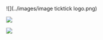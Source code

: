 ![](../images/image ticktick logo.png)

![](../images/image0.1X.png)

![](../images/image0.1.2X.png)








